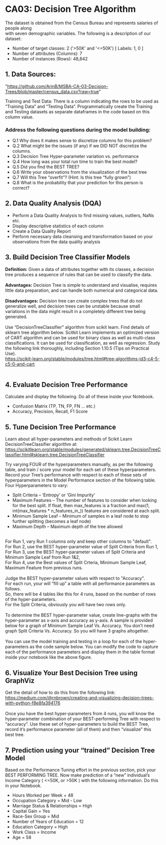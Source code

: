 # CA03: Decision Tree Algorithm

The dataset is obtained from the Census Bureau and represents salaries of people along \
with seven demographic variables. The following is a description of our dataset: 
* Number of target classes: 2 ('>50K' and '<=50K') [ Labels: 1, 0 ] 
* Number of attributes (Columns): 7 
* Number of instances (Rows): 48,842 

## 1. Data Sources:
"https://github.com/ArinB/MSBA-CA-03-Decision-Trees/blob/master/census_data.csv?raw=true"
<br>

Training and Test Data: There is a column indicating the rows to be used as “Training Data”
and “Testing Data”. Programmatically create the Training and Testing datasets as
separate dataframes in the code based on this column value.

### Address the following questions during the model building:
* Q.1 Why does it makes sense to discretize columns for this problem?
* Q.2 What might be the issues (if any) if we DID NOT discretize the columns.
* Q.3 Decision Tree Hyper-parameter variation vs. performance
* Q.4 How long was your total run time to train the best model?
* Q.5 Did you find the BEST TREE?
* Q.6 Write your observations from the visualization of the best tree
* Q.7 Will this Tree “overfit”? (Hint: Is this tree “fully grown”)
* Q.8 What is the probability that your prediction for this person is correct?

## 2. Data Quality Analysis (DQA)
* Perform a Data Quality Analysis to find missing values, outliers, NaNs etc.
* Display descriptive statistics of each column
* Create a Data Quality Report
* Perform necessary data cleansing and transformation based on your observations from the data quality analysis

## 3. Build Decision Tree Classifier Models
<b>Definition:</b> Given a data of attributes together with its classes, a decision tree produces a
sequence of rules that can be used to classify the data. 
<br><br>
<b>Advantages:</b> Decision Tree is simple to understand and visualise, requires little data
preparation, and can handle both numerical and categorical data.
<br><br>
<b>Disadvantages:</b> Decision tree can create complex trees that do not generalize well, and
decision trees can be unstable because small variations in the data might result in a
completely different tree being generated.
<br><br>
Use “DecisionTreeClassifier” algorithm from scikit learn. Find details of sklearn tree
algorithm below. Scitkit Learn implements an optimized version of CART algorithm and can
be used for binary class as well as multi-class classifications. It can be used for
classification, as well as regression. Study the following link thoroughly, including Section
1.10.5 (Tips on Practical Use).<br>
https://scikit-learn.org/stable/modules/tree.html#tree-algorithms-id3-c4-5-c5-0-and-cart 
<br>
<br>
## 4. Evaluate Decision Tree Performance
Calculate and display the following. Do all of these inside your Notebook.
* Confusion Matrix (TP, TN, FP, FN … etc.)
* Accuracy, Precision, Recall, F1 Score


## 5. Tune Decision Tree Performance

Learn about all hyper-parameters and methods of Scikit Learn DecisionTreeClassifier
algorithm at:<br>
https://scikitlearn.org/stable/modules/generated/sklearn.tree.DecisionTreeClassifier.html#sklearn.tree.DecisionTreeClassifier


Try varying FOUR of the hyperparameters manually, as per the following table, and train /
score your model for each set of these hyperparameters. Record your Tree’s performance
with respect to each of these sets of hyperparameters in the Model Performance section of
the following table.
<br>
Four Hyperparameters to vary:
<br>
* Split Criteria – ‘Entropy’ or ‘Gini Impurity’
* Maximum Features – The number of features to consider when looking for the best
split. If float, then max_features is a fraction
and max(1, int(max_features * n_features_in_)) features are considered at each split.
*  Minimum Sample Leaf – Minimum of samples in a leaf node to stop further splitting
(becomes a leaf node)
*  Maximum Depth – Maximum depth of the tree allowed
<br>
For Run 1, vary Run 1 columns only and keep other columns to "default". <br>
For Run 2, use the BEST hyper-parameter value of Split Criteria from Run 1, <br>
For Run 3, use the BEST hyper-parameter values of Split Criteria and Minimum Sample Leaf from Run 1&2, <br>
For Run 4, use the Best values of Split Crteria, Minimum Sample Leaf, Maximum Feature from previous runs. <br><br>
Judge the BEST hyper-parameter values with respect to "Accuracy".<br>
For each run, your will “fill up” a table with all performance parameters as follows. <br>
So, there will be 4 tables like this for 4 runs, based on the number of rows of the hyper-parameters.<br>
For the Split Criteria, obviously you will have two rows only.<br>
<br>
To determine the BEST hyper-parameter value, create line-graphs with the hyper-parameter
as x-axis and accuracy as y-axis. A sample is provided below for a graph of Minimum
Sample Leaf Vs. Accuracy. You don’t need graph Split Criteria Vs. Accuracy. So you will
have 3 graphs altogether.<br>
<br>
You can use the model training and testing in a loop for each of the hyper-parameters as
the code sample below. You can modify the code to capture each of the performance
parameters and display them in the table format inside your notebook like the above
figure. <br>

## 6. Visualize Your Best Decision Tree using GraphViz
Get the detail of how to do this from the following link:<br>
https://medium.com/@rnbrown/creating-and-visualizing-decision-trees-with-python-f8e8fa394176
<br><br>
Once you have the best hyper-parameters from 4 runs, you will know the hyper-parameter
combination of your BEST-performing Tree with respect to “accuracy”. Use these set of
hyper-parameters to build the BEST Tree, record it’s performance parameter (all of them)
and then “visualize” this best tree.

## 7. Prediction using your “trained” Decision Tree Model
Based on the Performance Tuning effort in the previous section, pick your BEST
PERFORMING TREE. Now make prediction of a “new” individual’s Income Category ( <=50K,
or >50K ) with the following information. Do this in your Notebook.<br>
* Hours Worked per Week = 48
* Occupation Category = Mid - Low
* Marriage Status & Relationships = High
* Capital Gain = Yes
* Race-Sex Group = Mid
* Number of Years of Education = 12
* Education Category = High
* Work Class = Income
* Age = 58

